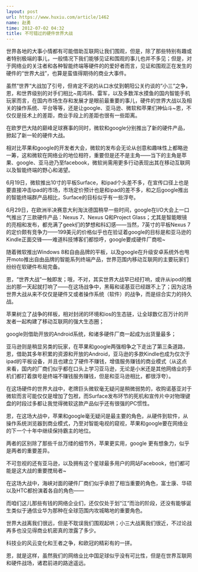 ```yaml
---
layout: post
url: https://www.huxiu.com/article/1462
name: 赵勇
time: 2012-07-02 04:32
title: 不可错过的硬件世界大战
---
```

世界各地的大事小情都有可能借助互联网让我们围观，但是，除了那些特别有趣或者特别极端的事儿，一般情况下我们能够见证和围观的事儿也并不多见；但是，对于网络业的关注者和各种智能终端等硬件的的爱好者而言，见证和围观正在发生的硬件的“世界大战”，也算是蛮值得期待的商业大事件。

虽然“世界“大战加了引号，但肯定不说的从口水仗到朝阳公关约谈的“小三“之争，恩，和世界级别的对手们相比~周鸿祎、雷军，以及多数浑水摸鱼的国内智能手机玩家而言，在国内市场生存和发展才是眼前最重要的事儿，硬件的世界大战以及相关的操作系统、平台等等，还是让google、亚马逊、微软和苹果们神仙斗~恩，不仅仅是技术上的差距，商业手段上的差距也很有一些距离。

在欧罗巴大陆的巅峰足球赛事的同时，微软和google分别推出了新的硬件产品，掀起了新一轮的硬件大战。

相对比苹果和google的开发者大会，微软的发布会无论从创意和趣味性上都略逊一筹，这和微软在网络业的地位相符，重要但是还不是主角——当下的主角是苹果、google、亚马逊乃至facebook，微软尚需用更多行动表现出其在移动互联网以及智能终端的野心和渴望。

6月19日，微软推出10寸的平板Surface，和ipad个头差不多，在宣传口径上也是要直接冲击ipad的市场，市场定价预计也是和ipad的差不多，和之后google推出的智能终端群产品相比，Surface的目标似乎有一些浮夸。

6月29日，在欧洲半决赛意大利淘汰德国稍早一些时间，google在I/O大会上一口气推出了三款硬件产品：Nexus 7、Nexus Q和Project Glass；尤其是智能眼镜的亮相和发布，都充满了geek们的梦想和科幻感——当然，7英寸的平板Nexus 7的定价颇有竞争力——199美元的价格似乎也在验证着google的目标是和亚马逊的Kindle正面交锋——难道科技博客们都惊呼，google要成硬件厂商啦~

随着微软推出Windows 8和自由品牌的平板，以及google在升级安卓系统外也甩开moto推出自由品牌的智能系列终端产品，世界范围内移动互联网的主要玩家们纷纷在软硬件布局完备。

恩，“世界大战”一触即发；哦，不对，其实世界大战早已经打响，或许从ipod的推出的那一天起就打响了——在这场战争中，黑莓和诺基亚已经跟不上了；因为这场世界大战从来不仅仅是硬件又或者操作系统（软件）的战争，而是综合实力的持久战。

苹果树立了战争的样板，相对封闭的环境和ios的生态链，让全球数亿百万计的开发者一起构建了移动互联网的强大生态圈；

google则借助开放的Android系统，和诸多硬件厂商一起成为出货量最多；

亚马逊则是稍显另类的玩家，在苹果和google两强相争之下走出了第三条道路，恩，借助其多年积累的资源和开放的Android，亚马逊的多款Kindle也成为仅次于ipad的平板设备，并且也建立了硬件不赚钱，增值服务赚钱的商业模式（从这点来看，国内的厂商们似乎都在口头上学习亚马逊，无论是小米还是其他网络业的手机们都打着旗号是终端不赚钱服务赚钱，但是和亚马逊相比，都很浮夸）。

在这场硬件的世界大战中，老牌巨头微软毫无疑问是稍微弱势的，收购诺基亚对于微软而言可能仅仅是增加了包袱，而Surface发布环节的死机和宣传片中对物理键盘的时段过多都让我觉得微软这款产品似乎还有很强的PC惯性。

恩，在这场大战中，苹果和google毫无疑问是最主要的角色，从硬件到软件，从操作系统浏览器到商业模式，乃至对智能电视的窥视，苹果和google要在网络业的下一个十年中继续保持霸主的地位。

两者的区别除了那些千丝万缕的细节外，苹果更实用，google 更有想象力，似乎是两者的重要差异。

不可忽视的还有亚马逊，以及拥有这个星球最多用户的网站Facebook，他们都可能是这大战的重要搅局者~

在这场大战中，海峡对面的硬件厂商们似乎承担了相当重要的角色，富士康、华硕以及HTC都扮演着各自的角色——

而咱们这儿那些有钱的网络企业们，还仅仅处于划“江“而治的阶段，还没有能够诞生类似于通信业华为那种在全球范围内攻城略地的重要角色。

世界大战离我们很远，但是不耽误我们围观起哄；小三大战离我们很近，不过论战再多也没见得商业机密真的泄露了多少。

科技业的风云变化和王者之争，和欧冠的精彩有的一拼。

恩，就是这样，虽然我们的网络业比中国足球似乎没有可比性，但是在世界互联网和硬件战场，诸君前进的路途遥远。

